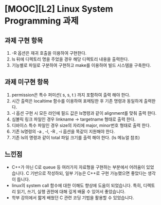 # [MOOC][L2] Linux System Programming 과제

## 과제 구현 항목

1. -R 옵션은 재귀 호출을 이용하여 구현한다.
1. ls 뒤에 디렉토리 명을 주었을 경우 해당 디렉토리 내용을 출력한다.
1. 기능별로 파일로 구분하여 구현하고 make를 이용하여 빌드 시스템을 구축한다.

## 과제 미구현 항목

1. permission은 특수 퍼미션( s, s, t ) 까지 포함하여 출력 해야 한다.
1. 시간 출력은 localtime 함수를 이용하여 포메팅한 후 기존 명령과 동일하게 출력한다.
1. -l 옵션 구현 시 모든 라인에 필드 값은 ls명령과 같이 alignment를 맞춰 출력 한다.
1. 심볼릭 링크 파일인 경우 linkname -> targetname 형태로 출력 한다.
1. 디바이스 특수 파일인 경우 size의 자리에 major, minor번호 형태로 출력 한다.
1. 기존 ls명령의 -a , -l, -R , -i 옵션을 똑같이 지원해야 한다.
1. 기존 ls의 명령과 같이 total 파일 크기를 출력 해야 한다. (ls 메뉴얼 참조)

## 느낀점

- C++가 아닌 C로 queue 등 여러가지 자료형을 구현하는 부분에서 어려움이 있었습니다. C 기반으로 작성하되, 일부 기능은 C++로 구현 가능했으면 좋았다는 생각이 듭니다.
- linux의 system call 함수에 대한 이해도 향상에 도움이 되었습니다. 특히, 디렉토리 읽기, 쓰기, 실행 권한에 대해 깊게 배울 수 있어서 좋았습니다.
- 학부 강의에서 짧게 배웠던 C 관련 코딩 기법을 활용할 수 있었습니다.
